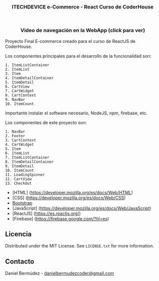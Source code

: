 <div align="center">

  <h3 align="center">ITECHDEVICE e-Commerce - React Curso de CoderHouse</h3>
<br />
<h3 align="center">Video de navegación en la WebApp (click para ver)</h3>
  <a href="https://share.icloud.com/photos/001fq7M2tMzTt84ppBtPumaIg" target="_blank">
    
  </a>

  <p align="center">
    
   
</div>


Proyecto Final E-commerce creado para el curso de ReactJS de CoderHouse.



Los componentes principales para el desarrollo de la funcionalidad son: 

    1. ItemListContainer
    2. ItemList
    3. Item
    4. ItemDetailContainer
    5. ItemDetail
    6. CartView
    7. CartWidget
    8. CartContext
    9. NavBar
    10. ItemCount

Importante instalar el software necesario, NodeJS, npm, firebase, etc. 

Los componentes de este proyecto son:

    1. NavBar
    2. Footer
    3. CartContext
    4. CartWidget
    5. Item
    6. ItemList
    7. ItemListContainer
    8. ItemDetailContainer
    9. ItemDetail
    10. ItemCount
    11. LoadingSpinner
    12. CartView
    13. CheckOut

* [HTML] (https://developer.mozilla.org/es/docs/Web/HTML)
* [CSS] (https://developer.mozilla.org/es/docs/Web/CSS)
* [Bootstrap](https://getbootstrap.com)
* [JavaScript] (https://developer.mozilla.org/es/docs/Web/JavaScript)
* [ReactJS] (https://es.reactjs.org/)
* [Firebase] (https://firebase.google.com/?hl=es)



## Licencia

Distributed under the MIT License. See `LICENSE.txt` for more information.

## Contacto

Daniel Bermúdez - danielbermudezcoder@gmail.com
